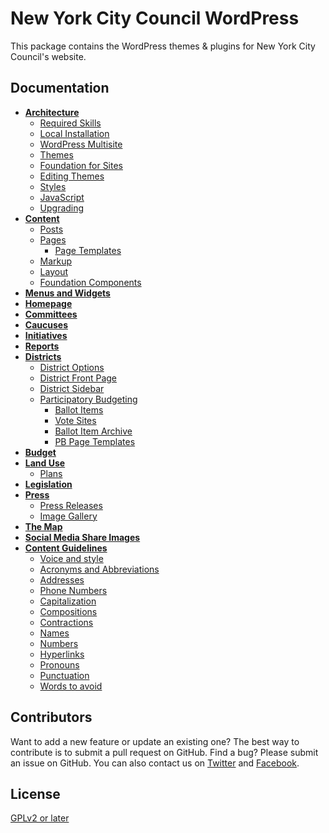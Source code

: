 # New York City Council WordPress

This package contains the WordPress themes & plugins for New York City Council's website.

## Documentation

* **[Architecture](docs/ARCHITECTURE.md)**
    * [Required Skills](docs/ARCHITECTURE.md#required-skills)
    * [Local Installation](docs/ARCHITECTURE.md#local-installation)
    * [WordPress Multisite](docs/ARCHITECTURE.md#wordpress-multisite)
    * [Themes](docs/ARCHITECTURE.md#themes)
    * [Foundation for Sites](docs/ARCHITECTURE.md#foundation-for-sites)
    * [Editing Themes](docs/ARCHITECTURE.md#editing-themes)
    * [Styles](docs/ARCHITECTURE.md#styles)
    * [JavaScript](docs/ARCHITECTURE.md#javascript)
    * [Upgrading](docs/ARCHITECTURE.md#upgrading)
* **[Content](docs/CONTENT.md)**
    * [Posts](docs/CONTENT.md#posts)
    * [Pages](docs/CONTENT.md#pages)
        * [Page Templates](docs/CONTENT.md#page-templates)
    * [Markup](docs/CONTENT.md#markup)
    * [Layout](docs/CONTENT.md#layout)
    * [Foundation Components](docs/CONTENT.md#foundation-components)
* **[Menus and Widgets](docs/MENUS_AND_WIDGETS.md)**
* **[Homepage](docs/HOMEPAGE.md)**
* **[Committees](docs/COMMITTEES.md)**
* **[Caucuses](docs/CAUCUSES.md)**
* **[Initiatives](docs/INITIATIVES.md)**
* **[Reports](docs/REPORTS.md)**
* **[Districts](docs/DISTRICTS.md)**
    * [District Options](docs/DISTRICTS.md#district-options)
    * [District Front Page](docs/DISTRICTS.md#district-front-page)
    * [District Sidebar](docs/DISTRICTS.md#district-sidebar)
    * [Participatory Budgeting](docs/DISTRICTS.md#participatory-budgeting)
        * [Ballot Items](docs/DISTRICTS.md#ballot-items)
        * [Vote Sites](docs/DISTRICTS.md#vote-sites)
        * [Ballot Item Archive](docs/DISTRICTS.md#ballot-item-archive)
        * [PB Page Templates](docs/DISTRICTS.md#pb-page-templates)
* **[Budget](docs/BUDGET.md)**
* **[Land Use](docs/LAND_USE.md)**
    * [Plans](docs/LAND_USE.md#plans)
* **[Legislation](docs/LEGISLATION.md)**
* **[Press](docs/PRESS.md)**
    * [Press Releases](docs/PRESS.md#press-releases)
    * [Image Gallery](docs/PRESS.md#image-gallery)
* **[The Map](docs/MAP.md)**
* **[Social Media Share Images](docs/SOCIAL_SHARE_IMAGES.md)**
* **[Content Guidelines](docs/CONTENT_GUIDELINES.md)**
    * [Voice and style](docs/CONTENT_GUIDELINES.md#voice-and-style)
    * [Acronyms and Abbreviations](docs/CONTENT_GUIDELINES.md#acronyms-and-abbreviations)
    * [Addresses](docs/CONTENT_GUIDELINES.md#addresses)
    * [Phone Numbers](docs/CONTENT_GUIDELINES.md#phone-numbers)
    * [Capitalization](docs/CONTENT_GUIDELINES.md#capitalization)
    * [Compositions](docs/CONTENT_GUIDELINES.md#compositions)
    * [Contractions](docs/CONTENT_GUIDELINES.md#contractions)
    * [Names](docs/CONTENT_GUIDELINES.md#names)
    * [Numbers](docs/CONTENT_GUIDELINES.md#numbers)
    * [Hyperlinks](docs/CONTENT_GUIDELINES.md#hyperlinks)
    * [Pronouns](docs/CONTENT_GUIDELINES.md#pronouns)
    * [Punctuation](docs/CONTENT_GUIDELINES.md#punctuation)
    * [Words to avoid](docs/CONTENT_GUIDELINES.md#words-to-avoid)


## Contributors

Want to add a new feature or update an existing one? The best way to contribute is to submit a pull request on GitHub. Find a bug? Please submit an issue on GitHub. You can also contact us on [Twitter](https://twitter.com/NYCCouncil) and [Facebook](https://www.facebook.com/NYCCouncil/).

## License

[GPLv2 or later](http://www.gnu.org/licenses/gpl-2.0.html)
